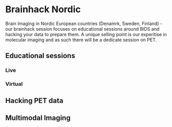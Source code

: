 # Brainhack Nordic

Brain Imaging in Nordic European countries (Denamrk, Sweden, Finland) - our brainhack session focuses on educational sessions around BIDS and hacking your data to prepare them. A unique selling point is our experitise in molecular imaging and as such there will be a dedicate session on PET. 

## Educational sessions

### Live

### Virtual

## Hacking PET data  

## Multimodal Imaging

    